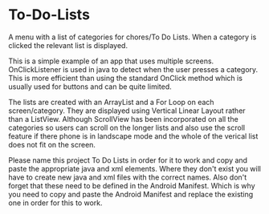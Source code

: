 # To-Do-Lists
A menu with a list of categories for chores/To Do Lists. When a category is clicked the relevant list is displayed.

This is a simple example of an app that uses multiple screens. OnClickListener is used in java to detect when the user presses a category. This is more efficient than using the standard OnClick method which is usually used for buttons and can be quite limited.

The lists are created with an ArrayList and a For Loop on each screen/category. They are displayed using Vertical Linear Layout rather than a ListView. Although ScrollView has been incorporated on all the categories so users can scroll on the longer lists and also use the scroll feature if there phone is in landscape mode and the whole of the verical list does not fit on the screen.

Please name this project To Do Lists in order for it to work and copy and paste the appropriate java and xml elements. Where they don't exist you will have to create new java and xml files with the correct names. Also don't forget that these need to be defined in the Android Manifest. Which is why you need to copy and paste the Android Manifest and replace the existing one in order for this to work.

